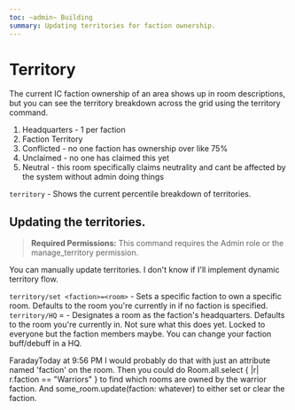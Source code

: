 ```yaml
---
toc: ~admin~ Building
summary: Updating territories for faction ownership.
---
```

# Territory

The current IC faction ownership of an area shows up in room descriptions, but you can see the territory breakdown across the grid using the territory command.

1. Headquarters - 1 per faction
2. Faction Territory
3. Conflicted - no one faction has ownership over like 75%
4. Unclaimed - no one has claimed this yet
5. Neutral - this room specifically claims neutrality and cant be affected by the system without admin doing things

`territory` - Shows the current percentile breakdown of territories.

## Updating the territories.

> **Required Permissions:** This command requires the Admin role or the manage_territory permission.

You can manually update territories. I don't know if I'll implement dynamic territory flow.

`territory/set <faction>=<room>` - Sets a specific faction to own a specific room. Defaults to the room you're currently in if no faction is specified.
`territory/HQ` <faction>=<room> - Designates a room as the faction's headquarters. Defaults to the room you're currently in. Not sure what this does yet. Locked to everyone but the faction members maybe. You can change your faction buff/debuff in a HQ.

FaradayToday at 9:56 PM
I would probably do that with just an attribute named 'faction' on the room.
Then you could do Room.all.select { |r| r.faction == "Warriors" } to find which rooms are owned by the warrior faction.
And some_room.update(faction: whatever) to either set or clear the faction.
